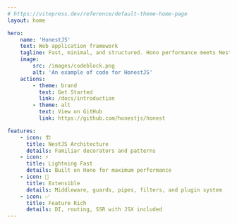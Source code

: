 ```yaml
---
# https://vitepress.dev/reference/default-theme-home-page
layout: home

hero:
    name: 'HonestJS'
    text: Web application framework
    tagline: Fast, minimal, and structured. Hono performance meets Nest architecture for scalable apps.
    image:
        src: /images/codeblock.png
        alt: 'An example of code for HonestJS'
    actions:
        - theme: brand
          text: Get Started
          link: /docs/introduction
        - theme: alt
          text: View on GitHub
          link: https://github.com/honestjs/honest

features:
    - icon: 🏗️
      title: NestJS Architecture
      details: Familiar decorators and patterns
    - icon: ⚡️
      title: Lightning Fast
      details: Built on Hono for maximum performance
    - icon: 🧩
      title: Extensible
      details: Middleware, guards, pipes, filters, and plugin system
    - icon: ✅
      title: Feature Rich
      details: DI, routing, SSR with JSX included
---
```

